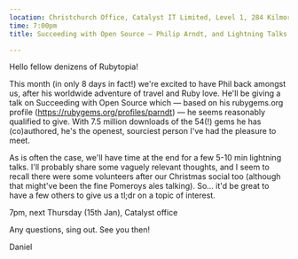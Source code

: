```yaml
---
location: Christchurch Office, Catalyst IT Limited, Level 1, 284 Kilmore St, Christchurch
time: 7:00pm
title: Succeeding with Open Source — Philip Arndt, and Lightning Talks

---
```


Hello fellow denizens of Rubytopia!

This month (in only 8 days in fact!) we're excited to have Phil back amongst us, after his worldwide adventure of travel and Ruby love. He'll be giving a talk on Succeeding with Open Source which — based on his rubygems.org profile (https://rubygems.org/profiles/parndt) — he seems reasonably qualified to give. With 7.5 million downloads of the 54(!) gems he has (co)authored, he's the openest, sourciest person I've had the pleasure to meet.

As is often the case, we'll have time at the end for a few 5-10 min lightning talks. I'll probably share some vaguely relevant thoughts, and I seem to recall there were some volunteers after our Christmas social too (although that might've been the fine Pomeroys ales talking). So… it'd be great to have a few others to give us a tl;dr on a topic of interest.

7pm, next Thursday (15th Jan), Catalyst office

Any questions, sing out. See you then!

Daniel
